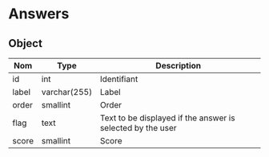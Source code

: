 # Answers

## Object

**Nom**               | **Type**      | **Description** 
----------------------|-------------  |-------------------
id                    | int           | Identifiant
label                 | varchar(255)  | Label
order                 | smallint      | Order
flag                  | text          | Text to be displayed if the answer is selected by the user
score                 | smallint      | Score
